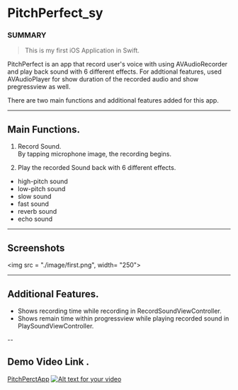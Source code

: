 # PitchPerfect_sy
### SUMMARY
>This is my first iOS Application in Swift.  

PitchPerfect is an app that record user's voice with using AVAudioRecorder and play back sound with 6 different effects. For addtional features, used AVAudioPlayer for show duration of the recorded audio and show pregressview as well.

There are two main functions and additional features added for this app.  

---
## Main Functions.  
1. Record Sound.    
   By tapping microphone image, the recording begins.

2. Play the recorded Sound back with 6 different effects.  
  * high-pitch sound
  * low-pitch sound
  * slow sound
  * fast sound
  * reverb sound
  * echo sound

---
## Screenshots
<img src = "./image/first.png", width= "250">

---
## Additional Features. 
* Shows recording time while recording in RecordSoundViewController.
* Shows remain time within progressview while playing recorded sound in PlaySoundViewController.  

--
## Demo Video Link . 
[PitchPerctApp](https://www.youtube.com/watch?v=Z5eMroswM-c)
[![Alt text for your video](http://i67.tinypic.com/ny8dvm.png)](https://www.youtube.com/watch?v=Z5eMroswM-c)
